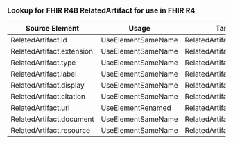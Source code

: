 ### Lookup for FHIR R4B RelatedArtifact for use in FHIR R4

| Source Element | Usage | Target |
| -------------- | ----- | ------ |
| RelatedArtifact.id | UseElementSameName | RelatedArtifact.id |
| RelatedArtifact.extension | UseElementSameName | RelatedArtifact.extension |
| RelatedArtifact.type | UseElementSameName | RelatedArtifact.type |
| RelatedArtifact.label | UseElementSameName | RelatedArtifact.label |
| RelatedArtifact.display | UseElementSameName | RelatedArtifact.display |
| RelatedArtifact.citation | UseElementSameName | RelatedArtifact.citation |
| RelatedArtifact.url | UseElementRenamed | RelatedArtifact.url |
| RelatedArtifact.document | UseElementSameName | RelatedArtifact.document |
| RelatedArtifact.resource | UseElementSameName | RelatedArtifact.resource |
